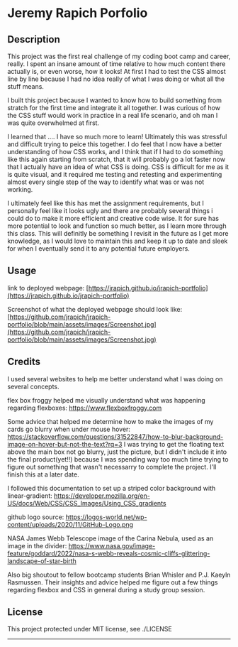 # Jeremy Rapich Porfolio

## Description

This project was the first real challenge of my coding boot camp and career, really. I spent an insane amount of time
relative to how much content there actually is, or even worse, how it looks! At first I had to test the CSS almost 
line by line because I had no idea really of what I was doing or what all the stuff means.

I built this project because I wanted to know how to build something from stratch for the first time and integrate it all
together. I was curious of how the CSS stuff would work in practice in a real life scenario, and oh man I was quite overwhelmed at first.

I learned that .... I have so much more to learn! Ultimately this was stressful and difficult trying to peice this together.
I do feel that I now have a better understanding of how CSS works, and I think that if I had to do something like this again
starting from scratch, that it will probably go a lot faster now that I actually have an idea of what CSS is doing.
CSS is difficult for me as it is quite visual, and it required me testing and retesting and experimenting almost every single step 
of the way to identify what was or was not working.

I ultimately feel like this has met the assignment requirements, but I personally feel like it looks ugly and there are probably several things i could do to make it more efficient and creative code wise. It for sure has more potential to look and function so much better, as I learn more through this class. This will definitly be something I revisit in the future as I get more knowledge, as I would love to maintain this and keep it up to date and sleek for when I eventually send it to any potential future employers.

## Usage

link to deployed webpage:
[https://jrapich.github.io/jrapich-portfolio](https://jrapich.github.io/jrapich-portfolio)

Screenshot of what the deployed webpage should look like: 
[https://github.com/jrapich/jrapich-portfolio/blob/main/assets/images/Screenshot.jpg](https://github.com/jrapich/jrapich-portfolio/blob/main/assets/images/Screenshot.jpg)

## Credits

I used several websites to help me better understand what I was doing on several concepts.

flex box froggy helped me visually understand what was happening regarding flexboxes:
https://www.flexboxfroggy.com

Some advice that helped me determine how to make the images of my cards go blurry when under mouse hover:
https://stackoverflow.com/questions/31522847/how-to-blur-background-image-on-hover-but-not-the-text?rq=3
I was trying to get the floating text above the main box not go blurry, just the picture, but I didn't include it 
into the final product(yet!!) because I was spending way too much time trying to figure out something that wasn't necessarry
to complete the project. I'll finish this at a later date.

I followed this documentation to set up a striped color background with linear-gradient:
https://developer.mozilla.org/en-US/docs/Web/CSS/CSS_Images/Using_CSS_gradients

github logo source:
https://logos-world.net/wp-content/uploads/2020/11/GitHub-Logo.png

NASA James Webb Telescope image of the Carina Nebula, used as an image in the divider:
https://www.nasa.gov/image-feature/goddard/2022/nasa-s-webb-reveals-cosmic-cliffs-glittering-landscape-of-star-birth

Also big shoutout to fellow bootcamp students Brian Whisler and P.J. Kaeyln Rasmussen. Their insights and advice helped me figure out a few things regarding flexbox and CSS in general during a study group session.

## License

This project protected under MIT license, see ./LICENSE

---